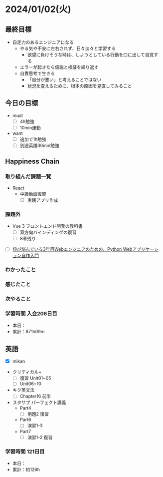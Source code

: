 # 2024/01/02(火)

## 最終目標

- 自走力のあるエンジニアになる
  - やる気や不安に左右されず、日々淡々と学習する
    - 欲望に負けそうな時は、しようとしている行動を口に出して自覚する
  - エラーが起きたら仮説と検証を繰り返す
  - 自責思考で生きる
    - 「自分が悪い」と考えることではない
    - 状況を変えるために、根本の原因を見直してみること

## 今日の目標

- must
  - [ ] 4h勉強
  - [ ] 10min運動

- want
  - [ ] 追加で1h勉強
  - [ ] 別途英語30min勉強

## Happiness Chain

### 取り組んだ課題一覧

- React
  - 中級動画復習
    - [ ] 実践アプリ作成

### 課題外

- Vue 3 フロントエンド開発の教科書
  - [ ] 双方向バインディングの復習
  - [ ] 8章残り

- [ ] [伸び悩んでいる3年目Webエンジニアのための、Python Webアプリケーション自作入門](https://zenn.dev/bigen1925/books/introduction-to-web-application-with-python)

### わかったこと

### 感じたこと

### 次やること

### 学習時間 入会206日目

- 本日：
- 累計：671h09m

## 英語

- [x] mikan
- クリティカル+
  - [ ] 復習 Unit01~05
  - [ ] Unit06~10

- キク英文法
  - [ ] Chapter16 前半

- スタサプ パーフェクト講義
  - Part4
    - [ ] 例題2 復習
  - Part6
    - [ ] 演習1-3
  - Part7
    - [ ] 演習1-2 復習

### 学習時間 121日目

- 本日：
- 累計：約126h
